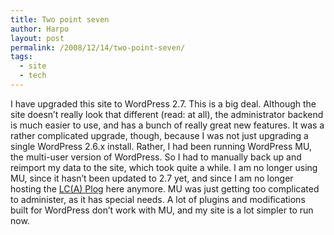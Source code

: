 ```yaml
---
title: Two point seven
author: Harpo
layout: post
permalink: /2008/12/14/two-point-seven/
tags:
  - site
  - tech
---
```

I have upgraded this site to WordPress 2.7. This is a big deal. Although the site doesn&#8217;t really look that different (read: at all), the administrator backend is much easier to use, and has a bunch of really great new features. It was a rather complicated upgrade, though, because I was not just upgrading a single WordPress 2.6.x install. Rather, I had been running WordPress MU, the multi-user version of WordPress. So I had to manually back up and reimport my data to the site, which took quite a while. I am no longer using MU, since it hasn&#8217;t been updated to 2.7 yet, and since I am no longer hosting the <a href="http://carofawesomeness.com/plog" target="_blank">LC(A) Plog</a> here anymore. MU was just getting too complicated to administer, as it has special needs. A lot of plugins and modifications built for WordPress don&#8217;t work with MU, and my site is a lot simpler to run now.